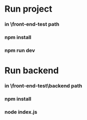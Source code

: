 # Run project
### in \front-end-test path
### npm install
### npm run dev

# Run backend
### in \front-end-test\backend path
### npm install
### node index.js


